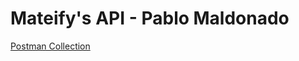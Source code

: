 # Mateify's API - Pablo Maldonado

[Postman Collection](https://www.getpostman.com/collections/10bf1c1cbf6dce02ccbd)
